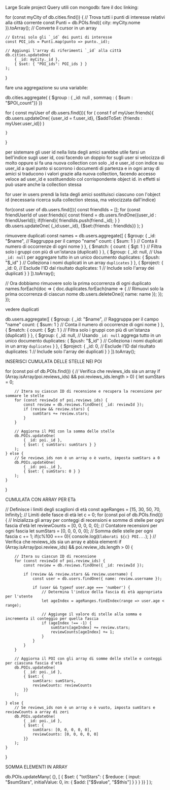 Large Scale project
Query utili con mongodb:
fare il doc linking:

for (const myCity of db.cities.find()) {
// Trova tutti i punti di interesse relativi alla città corrente
const Punti = db.POIs.find({ city: myCity.nome }).toArray(); // Converte il cursor in un array

    // Estrai solo gli `_id` dei punti di interesse
    const POI_ids = Punti.map(punto => punto._id);

    // Aggiungi l'array di riferimenti `_id` alla città
    db.cities.updateOne(
        { _id: myCity._id },
        { $set: { "POI_ids": POI_ids } }
    );
}

fare una aggregazione su una variabile:

db.cities.aggregate(
{
$group : { _id: null , sommaq : { $sum : "$POI_count"}}
})

for ( const myUser of db.users.find()){ 
    for ( const f of myUser.friends){
        db.users.updateOne(
            {user_id = f.user_id},
            {$addToSet: {friends : myUser.user_id}}
        )

    }
}

per sistemare gli user id nella lista degli amici sarebbe utile farsi un bell'indice sugli user id, cosi facendo un doppio for sugli
user si velocizza di molto
oppure si fa una nuova collection con solo _id e user_id con indice su user_id
a quel punto si scorrono i documenti di partenza e in ogni array di amici si traducono i valori grazie alla nuova collection,
facendo accesso veloce ad user_id e sostituendolo col corrispondente object id. in effetti si può usare anche la collection stessa

for user in users
    prendi la lista degli amici
    sostituisci ciascuno con l'object id (necessaria ricerca sulla collection stessa, ma velocizzata dall'indice)

 
for(const user of db.users.find()){
const friendIds = [];
for (const friendUserId of user.friends){
const friend = db.users.findOne({user_id : friendUserId});
if(friend){
friendIds.push(friend._id);
}
}
db.users.updateOne(
{_id:user._id},
{$set:{friends : friendIds}}
);
}
    


rimuovere duplicati
const names = db.users.aggregate([
{
$group: {
_id: "$name",         // Raggruppa per il campo "name"
count: { $sum: 1 }    // Conta il numero di occorrenze di ogni nome
}
},
{
$match: {
count: { $gt: 1 }     // Filtra solo i gruppi con più di un'istanza (duplicati)
}
},
{
$group: {
_id: null,                 // Usa `_id: null` per aggregare tutto in un unico documento
duplicates: { $push: "$_id" }  // Colleziona i nomi duplicati in un array `duplicates`
}
},
{
$project: {
_id: 0,                // Esclude l'ID dal risultato
duplicates: 1          // Include solo l'array dei duplicati
}
}
]).toArray();

// Ora dobbiamo rimuovere solo la prima occorrenza di ogni duplicato
names.forEach(doc => {
doc.duplicates.forEach(name => {
// Rimuovi solo la prima occorrenza di ciascun nome
db.users.deleteOne({ name: name });
});
});


vedere duplicati

db.users.aggregate([
{
$group: {
_id: "$name",         // Raggruppa per il campo "name"
count: { $sum: 1 }    // Conta il numero di occorrenze di ogni nome
}
},
{
$match: {
count: { $gt: 1 }     // Filtra solo i gruppi con più di un'istanza (duplicati)
}
},
{
$group: {
_id: null,                 // Usando `_id: null` aggrega tutto in un unico documento
duplicates: { $push: "$_id" }  // Colleziona i nomi duplicati in un array `duplicates`
}
},
{
$project: {
_id: 0,                // Esclude l'ID dal risultato
duplicates: 1          // Include solo l'array dei duplicati
}
}
]).toArray();

INSERISCI CUMULATA DELLE STELLE NEI POI

for (const poi of db.POIs.find()) {
// Verifica che reviews_ids sia un array
if (Array.isArray(poi.reviews_ids) && poi.reviews_ids.length > 0) {
let sumStars = 0;

        // Itera su ciascun ID di recensione e recupera la recensione per sommare le stelle
        for (const reviewId of poi.reviews_ids) {
            const review = db.reviews.findOne({ _id: reviewId });
            if (review && review.stars) {
                sumStars += review.stars;
            }
        }

        // Aggiorna il POI con la somma delle stelle
        db.POIs.updateOne(
            { _id: poi._id },
            { $set: { sumStars: sumStars } }
        );
    } else {
        // Se reviews_ids non è un array o è vuoto, imposta sumStars a 0
        db.POIs.updateOne(
            { _id: poi._id },
            { $set: { sumStars: 0 } }
        );
    }
}

CUMULATA CON ARRAY PER ETà

// Definisce i limiti degli scaglioni di età
const ageRanges = [15, 30, 50, 70, Infinity]; // Limiti delle fasce di età
let c = 0;
for (const poi of db.POIs.find()) {
// Inizializza gli array per conteggi di recensioni e somme di stelle per ogni fascia d'età
let reviewCounts = [0, 0, 0, 0, 0];  // Contatore recensioni per ogni fascia
let sumStars = [0, 0, 0, 0, 0];      // Somma delle stelle per ogni fascia
c += 1;
if(c%100 === 0){
console.log(`Elaborati ${c} POI...`);
}
// Verifica che reviews_ids sia un array e abbia elementi
if (Array.isArray(poi.review_ids) && poi.review_ids.length > 0) {

        // Itera su ciascun ID di recensione
        for (const reviewId of poi.review_ids) {
            const review = db.reviews.findOne({ _id: reviewId });

            if (review && review.stars && review.username) {
                const user = db.users.findOne({ name: review.username });

                if (user && typeof user.age === 'number') {
                    // Determina l'indice della fascia di età appropriata per l'utente
                    let ageIndex = ageRanges.findIndex(range => user.age < range);

                    // Aggiunge il valore di stelle alla somma e incrementa il conteggio per quella fascia
                    if (ageIndex !== -1) {
                        sumStars[ageIndex] += review.stars;
                        reviewCounts[ageIndex] += 1;
                    }
                }
            }
        }

        // Aggiorna il POI con gli array di somme delle stelle e conteggi per ciascuna fascia d'età
        db.POIs.updateOne(
            { _id: poi._id },
            { $set: {
                sumStars: sumStars,
                reviewCounts: reviewCounts
            }}
        );

    } else {
        // Se reviews_ids non è un array o è vuoto, imposta sumStars e reviewCounts a array di zeri
        db.POIs.updateOne(
            { _id: poi._id },
            { $set: {
                sumStars: [0, 0, 0, 0, 0],
                reviewCounts: [0, 0, 0, 0, 0]
            }}
        );
    }
}

SOMMA ELEMENTI IN ARRAY

db.POIs.updateMany(
{},
[
{ $set: {
"totStars": {
$reduce: {
input: "$sumStars",
initialValue: 0,
in: { $add: ["$$value", "$$this"] }
}
}
}}
]
);

